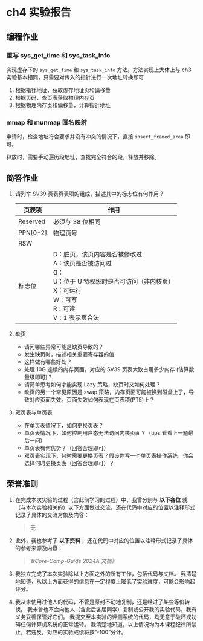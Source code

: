 # ch4 实验报告

## 编程作业

### 重写 sys_get_time 和 sys_task_info

实现虚存下的 `sys_get_time` 和 `sys_task_info` 方法。方法实现上大体上与 ch3 实验基本相同，只需要对传入的指针进行一次地址转换即可

1. 根据指针地址，获取虚存地址页和偏移量
2. 根据页码，查页表获取物理内存页
3. 根据物理内存页和偏移量，计算指针地址

### mmap 和 munmap 匿名映射

申请时，检查地址符合要求并没有冲突的情况下，直接 `insert_framed_area` 即可。

释放时，需要手动遍历段地址，查找完全符合的段，释放并移除。

## 简答作业

1. 请列举 SV39 页表页表项的组成，描述其中的标志位有何作用？

   | 页表项   | 作用                                                         |
   | -------- | ------------------------------------------------------------ |
   | Reserved | 必须与 38 位相同                                             |
   | PPN[0-2] | 物理页号                                                     |
   | RSW      |                                                              |
   | 标志位   | D：脏页，该页内容是否被修改过<br />A：该页是否被访问过<br />G：<br />U：位于 U 特权级时是否可访问（非内核页）<br />X：可运行<br />W：可写<br />R：可读<br />V：1 表示页合法 |

2. 缺页

   - 请问哪些异常可能是缺页导致的？
   - 发生缺页时，描述相关重要寄存器的值
   - 这样做有哪些好处？
   - 处理 10G 连续的内存页面，对应的 SV39 页表大致占用多少内存 (估算数量级即可)？
   - 请简单思考如何才能实现 Lazy 策略，缺页时又如何处理？
   - 缺页的另一个常见原因是 swap 策略，内存页面可能被换到磁盘上了，导致对应页面失效。页面失效如何表现在页表项(PTE)上？

3. 双页表与单页表

   - 在单页表情况下，如何更换页表？
   - 单页表情况下，如何控制用户态无法访问内核页面？（tips:看看上一题最后一问）
   - 单页表有何优势？（回答合理即可）
   - 双页表实现下，何时需要更换页表？假设你写一个单页表操作系统，你会选择何时更换页表（回答合理即可）？

## 荣誉准则

1. 在完成本次实验的过程（含此前学习的过程）中，我曾分别与 **以下各位** 就（与本次实验相关的）以下方面做过交流，还在代码中对应的位置以注释形式记录了具体的交流对象及内容：

   > 无

2. 此外，我也参考了 **以下资料** ，还在代码中对应的位置以注释形式记录了具体的参考来源及内容：

   > *《rCore-Camp-Guide 2024A 文档》*

3. 我独立完成了本次实验除以上方面之外的所有工作，包括代码与文档。 我清楚地知道，从以上方面获得的信息在一定程度上降低了实验难度，可能会影响起评分。

4. 我从未使用过他人的代码，不管是原封不动地复制，还是经过了某些等价转换。 我未曾也不会向他人（含此后各届同学）复制或公开我的实验代码，我有义务妥善保管好它们。 我提交至本实验的评测系统的代码，均无意于破坏或妨碍任何计算机系统的正常运转。 我清楚地知道，以上情况均为本课程纪律所禁止，若违反，对应的实验成绩将按“-100”分计。